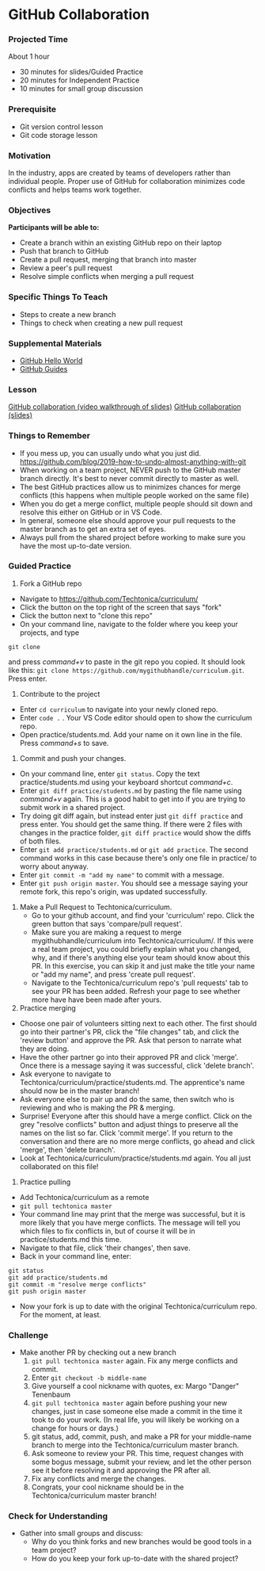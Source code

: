 # GitHub Collaboration

### Projected Time
About 1 hour
- 30 minutes for slides/Guided Practice
- 20 minutes for Independent Practice
- 10 minutes for small group discussion

### Prerequisite
- Git version control lesson
- Git code storage lesson

### Motivation
In the industry, apps are created by teams of developers rather than individual people. Proper use of GitHub for collaboration minimizes code conflicts and helps teams work together.

### Objectives
**Participants will be able to:**
- Create a branch within an existing GitHub repo on their laptop
- Push that branch to GitHub
- Create a pull request, merging that branch into master
- Review a peer's pull request
- Resolve simple conflicts when merging a pull request

### Specific Things To Teach
- Steps to create a new branch
- Things to check when creating a new pull request

### Supplemental Materials
- [GitHub Hello World](https://guides.github.com/activities/hello-world/)
- [GitHub Guides](https://guides.github.com/)

### Lesson
[GitHub collaboration (video walkthrough of slides)](https://drive.google.com/open?id=1qTURZrzNXXhqLCQIe_lV8CAkWNpP62kY)
[GitHub collaboration (slides)](https://docs.google.com/presentation/d/1dGsFDog3uUq0XwVMCbYRJucPuzBWTFCawdas2r6fBdA/edit#slide=id.p)

### Things to Remember
- If you mess up, you can usually undo what you just did. https://github.com/blog/2019-how-to-undo-almost-anything-with-git
- When working on a team project, NEVER push to the GitHub master branch directly. It's best to never commit directly to master as well.
- The best GitHub practices allow us to minimizes chances for merge conflicts (this happens when multiple people worked on the same file)
- When you do get a merge conflict, multiple people should sit down and resolve this either on GitHub or in VS Code.
- In general, someone else should approve your pull requests to the master branch as to get an extra set of eyes.
- Always pull from the shared project before working to make sure you have the most up-to-date version.  

### Guided Practice  
1. Fork a GitHub repo
  - Navigate to https://github.com/Techtonica/curriculum/
  - Click the button on the top right of the screen that says "fork"
  - Click the button next to "clone this repo"
  - On your command line, navigate to the folder where you keep your projects, and type
  ```
  git clone
  ```
  and press *command+v* to paste in the git repo you copied. It should look like this: ```git clone https://github.com/mygithubhandle/curriculum.git```. Press enter.
1. Contribute to the project
  - Enter ```cd curriculum``` to navigate into your newly cloned repo.
  - Enter ```code .``` .  Your VS Code editor should open to show the curriculum repo.
  - Open practice/students.md.  Add your name on it own line in the file. Press *command+s* to save.
1. Commit and push your changes.
  - On your command line, enter ```git status```. Copy the text practice/students.md using your keyboard shortcut *command+c*.
  - Enter ```git diff practice/students.md``` by pasting the file name using *command+v* again.  This is a good habit to get into if you are trying to submit work in a shared project.
  - Try doing git diff again, but instead enter just ```git diff practice``` and press enter.  You should get the same thing.  If there were 2 files with changes in the practice folder, ```git diff practice``` would show the diffs of both files.
  - Enter ```git add practice/students.md``` or ```git add practice```.  The second command works in this case because there's only one file in practice/ to worry about anyway.
  - Enter ```git commit -m "add my name"``` to commit with a message.
  - Enter ```git push origin master```.  You should see a message saying your remote fork, this repo's origin, was updated successfully.
1. Make a Pull Request to Techtonica/curriculum.
    - Go to your github account, and find your 'curriculum' repo.  Click the green button that says 'compare/pull request'.
    - Make sure you are making a request to merge mygithubhandle/curriculum into Techtonica/curriculum/. If this were a real team project, you could briefly explain what you changed, why, and if there's anything else your team should know about this PR. In this exercise, you can skip it and just make the title your name or "add my name", and press 'create pull request'.
    - Navigate to the Techtonica/curriculum repo's 'pull requests' tab to see your PR has been added.  Refresh your page to see whether more have have been made after yours.
1. Practice merging
  - Choose one pair of volunteers sitting next to each other. The first should go into their partner's PR, click the "file changes" tab, and click the 'review button' and approve the PR.  Ask that person to narrate what they are doing.
  - Have the other partner go into their approved PR and click 'merge'. Once there is a message saying it was successful, click 'delete branch'.
  - Ask everyone to navigate to Techtonica/curriculum/practice/students.md.  The apprentice's name should now be in the master branch!
  - Ask everyone else to pair up and do the same, then switch who is reviewing and who is making the PR & merging.
  - Surprise!  Everyone after this should have a merge conflict.  Click on the grey "resolve conflicts" button and adjust things to preserve all the names on the list so far. Click 'commit merge'. If you return to the conversation and there are no more merge conflicts, go ahead and click 'merge', then 'delete branch'.
  - Look at Techtonica/curriculum/practice/students.md again. You all just collaborated on this file!
1. Practice pulling
  - Add Techtonica/curriculum as a remote
  - ```git pull techtonica master```
  - Your command line may print that the merge was successful, but it is more likely that you have merge conflicts.  The message will tell you which files to fix conflicts in, but of course it will be in practice/students.md this time.
  - Navigate to that file, click 'their changes', then save.
  - Back in your command line, enter:
  ```
  git status
  git add practice/students.md
  git commit -m "resolve merge conflicts"
  git push origin master
  ```
  - Now your fork is up to date with the original Techtonica/curriculum repo. For the moment, at least.

### Challenge
- Make another PR by checking out a new branch
  1. ```git pull techtonica master``` again. Fix any merge conflicts and commit.
  1. Enter ```git checkout -b middle-name```
  1. Give yourself a cool nickname with quotes, ex: Margo "Danger" Tenenbaum
  1. ```git pull techtonica master``` again before pushing your new changes, just in case someone else made a commit in the time it took to do your work. (In real life, you will likely be working on a change for hours or days.)
  1. git status, add, commit, push, and make a PR for your middle-name branch to merge into the Techtonica/curriculum master branch.
  1.  Ask someone to review your PR.  This time, request changes with some bogus message, submit your review, and let the other person see it before resolving it and approving the PR after all.
  1. Fix any conflicts and merge the changes.
  1. Congrats, your cool nickname should be in the Techtonica/curriculum master branch!

### Check for Understanding
- Gather into small groups and discuss:
  - Why do you think forks and new branches would be good tools in a team project?
  - How do you keep your fork up-to-date with the shared project?
